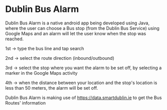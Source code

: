 # Dublin Bus Alarm

Dublin Bus Alarm is a native android app being developed using Java, where the user can choose a Bus stop (from the Dublin Bus Service) using Google Maps and an alarm will let the user know when the stop was reached.

1st -> type the bus line and tap search

2nd -> select the route direction (inbound/outbound)

3rd -> select the stop where you want the alarm to be set off, by selecting a marker in the Google Maps activity

4th -> when the distance between your location and the stop's location is less than 50 meters, the alarm will be set off.

Dublin Bus Alarm is making use of https://data.smartdublin.ie to get the Bus Routes' information
